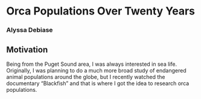 # Orca Populations Over Twenty Years
### Alyssa Debiase
## Motivation

Being from the Puget Sound area, I was always interested in sea life. Originally, I was planning to do a much more broad study of endangered animal populations around the globe, but I recently watched the documentary “Blackfish” and that is where I got the idea to research orca populations.
